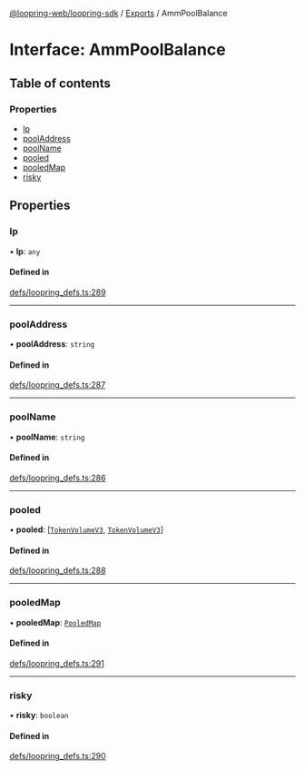[@loopring-web/loopring-sdk](../README.md) / [Exports](../modules.md) / AmmPoolBalance

# Interface: AmmPoolBalance

## Table of contents

### Properties

- [lp](AmmPoolBalance.md#lp)
- [poolAddress](AmmPoolBalance.md#pooladdress)
- [poolName](AmmPoolBalance.md#poolname)
- [pooled](AmmPoolBalance.md#pooled)
- [pooledMap](AmmPoolBalance.md#pooledmap)
- [risky](AmmPoolBalance.md#risky)

## Properties

### lp

• **lp**: `any`

#### Defined in

[defs/loopring_defs.ts:289](https://github.com/Loopring/loopring_sdk/blob/18accaa/src/defs/loopring_defs.ts#L289)

___

### poolAddress

• **poolAddress**: `string`

#### Defined in

[defs/loopring_defs.ts:287](https://github.com/Loopring/loopring_sdk/blob/18accaa/src/defs/loopring_defs.ts#L287)

___

### poolName

• **poolName**: `string`

#### Defined in

[defs/loopring_defs.ts:286](https://github.com/Loopring/loopring_sdk/blob/18accaa/src/defs/loopring_defs.ts#L286)

___

### pooled

• **pooled**: [[`TokenVolumeV3`](TokenVolumeV3.md), [`TokenVolumeV3`](TokenVolumeV3.md)]

#### Defined in

[defs/loopring_defs.ts:288](https://github.com/Loopring/loopring_sdk/blob/18accaa/src/defs/loopring_defs.ts#L288)

___

### pooledMap

• **pooledMap**: [`PooledMap`](PooledMap.md)

#### Defined in

[defs/loopring_defs.ts:291](https://github.com/Loopring/loopring_sdk/blob/18accaa/src/defs/loopring_defs.ts#L291)

___

### risky

• **risky**: `boolean`

#### Defined in

[defs/loopring_defs.ts:290](https://github.com/Loopring/loopring_sdk/blob/18accaa/src/defs/loopring_defs.ts#L290)
